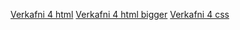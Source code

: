 [Verkafni 4 html](/Verkafni4/index.html/)
[Verkafni 4 html bigger](/Verkafni4/verkafni53.html/)
[Verkafni 4 css](/Verkafni4/Verkafni4.css/)
